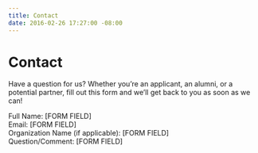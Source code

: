```yaml
---
title: Contact
date: 2016-02-26 17:27:00 -08:00
---
```


# Contact

Have a question for us? Whether you’re an applicant, an alumni, or a potential partner, fill out this form and we’ll get back to you as soon as we can!

Full Name: [FORM FIELD]  
Email: [FORM FIELD]  
Organization Name (if applicable): [FORM FIELD]  
Question/Comment: [FORM FIELD]
